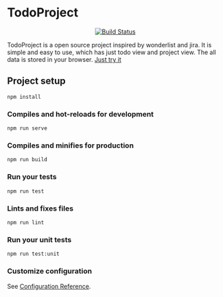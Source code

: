 # TodoProject

<p align="center">
    <a href="https://travis-ci.org/lee88688/TodoProject"><img src="https://travis-ci.org/lee88688/TodoProject.svg?branch=master" alt="Build Status"></a>
</p>

TodoProject is a open source project inspired by wonderlist and jira. It is simple and easy to use, which has just todo view and project view. The all data is stored in your browser.
[Just try it](https://lee88688.github.io/TodoProject/)

## Project setup
```
npm install
```

### Compiles and hot-reloads for development
```
npm run serve
```

### Compiles and minifies for production
```
npm run build
```

### Run your tests
```
npm run test
```

### Lints and fixes files
```
npm run lint
```

### Run your unit tests
```
npm run test:unit
```

### Customize configuration
See [Configuration Reference](https://cli.vuejs.org/config/).
